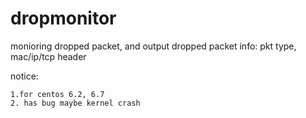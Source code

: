 # dropmonitor
monioring dropped packet, and output dropped packet info: pkt type, mac/ip/tcp header

notice:

    1.for centos 6.2, 6.7
    2. has bug maybe kernel crash
